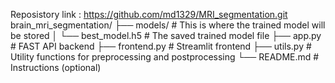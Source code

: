 Reposistory link : https://github.com/md1329/MRI_segmentation.git
brain_mri_segmentation/
├── models/           # This is where the trained model will be stored
│   └── best_model.h5 # The saved trained model file
├── app.py            # FAST API backend
├── frontend.py       # Streamlit frontend
├── utils.py          # Utility functions for preprocessing and postprocessing
└── README.md         # Instructions (optional)
